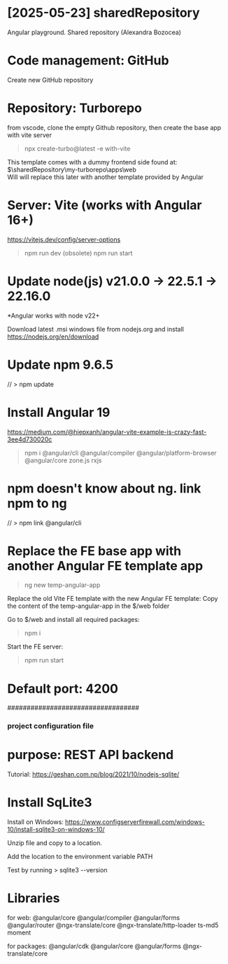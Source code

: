 # [2025-05-23] sharedRepository

Angular playground. Shared repository (Alexandra Bozocea)

# Code management: GitHub

Create new GitHub repository

# Repository: Turborepo

from vscode, clone the empty Github repository, then create the base app with vite server

> npx create-turbo@latest -e with-vite

This template comes with a dummy frontend side found at: $\sharedRepository\my-turborepo\apps\web\
Will will replace this later with another template provided by Angular

# Server: Vite (works with Angular 16+)

https://vitejs.dev/config/server-options

> npm run dev (obsolete)
> npm run start

# Update node(js) v21.0.0 -> 22.5.1 -> 22.16.0

\*Angular works with node v22+

Download latest .msi windows file from nodejs.org and install
https://nodejs.org/en/download

# Update npm 9.6.5

// > npm update

# Install Angular 19

https://medium.com/@hiepxanh/angular-vite-example-is-crazy-fast-3ee4d730020c

> npm i @angular/cli @angular/compiler @angular/platform-browser @angular/core zone.js rxjs

# npm doesn't know about ng. link npm to ng

// > npm link @angular/cli

# Replace the FE base app with another Angular FE template app

> ng new temp-angular-app

Replace the old Vite FE template with the new Angular FE template:
Copy the content of the temp-angular-app in the $/web folder

Go to $/web and install all required packages:

> npm i

Start the FE server:

> npm run start

# Default port: 4200

##################################

### project configuration file

# purpose: REST API backend

Tutorial: https://geshan.com.np/blog/2021/10/nodejs-sqlite/

# Install SqLite3

Install on Windows: https://www.configserverfirewall.com/windows-10/install-sqlite3-on-windows-10/

Unzip file and copy to a location.

Add the location to the environment variable PATH

Test by running > sqlite3 --version

# Libraries

for web:
@angular/core
@angular/compiler
@angular/forms
@angular/router
@ngx-translate/core
@ngx-translate/http-loader
ts-md5
moment

for packages:
@angular/cdk
@angular/core
@angular/forms
@ngx-translate/core
